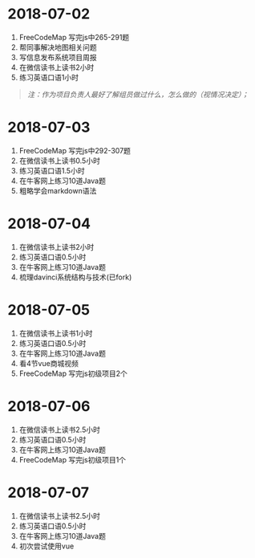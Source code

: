 2018-07-02
=============
1. FreeCodeMap 写完js中265-291题
2. 帮同事解决地图相关问题
3. 写信息发布系统项目周报
4. 在微信读书上读书2小时
5. 练习英语口语1小时
>*注：作为项目负责人最好了解组员做过什么，怎么做的（视情况决定）；*

2018-07-03
=============
1. FreeCodeMap 写完js中292-307题
2. 在微信读书上读书0.5小时
3. 练习英语口语1.5小时
4. 在牛客网上练习10道Java题
5. 粗略学会markdown语法

2018-07-04
=============
1. 在微信读书上读书2小时
2. 练习英语口语0.5小时
3. 在牛客网上练习10道Java题
4. 梳理davinci系统结构与技术(已fork)

2018-07-05
=============
1. 在微信读书上读书1小时
2. 练习英语口语0.5小时
3. 在牛客网上练习10道Java题
4. 看4节vue商城视频
5. FreeCodeMap 写完js初级项目2个

2018-07-06
=============
1. 在微信读书上读书2.5小时
2. 练习英语口语0.5小时
3. 在牛客网上练习10道Java题
4. FreeCodeMap 写完js初级项目1个

2018-07-07
=============
1. 在微信读书上读书2.5小时
2. 练习英语口语0.5小时
3. 在牛客网上练习10道Java题
4. 初次尝试使用vue
